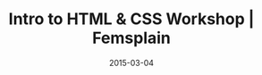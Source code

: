 ---
title: "Intro to HTML & CSS Workshop | Femsplain"
date: 2015-03-04
cats:
  - teaching
link: https://femsplain.com/beginners-web-development-our-first-workshop/
categories: community
---